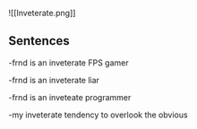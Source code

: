 ![[Inveterate.png]]

## Sentences
-frnd is an inveterate FPS gamer

-frnd is an inveterate liar

-frnd is an inveteate programmer

-my inveterate tendency to overlook the obvious